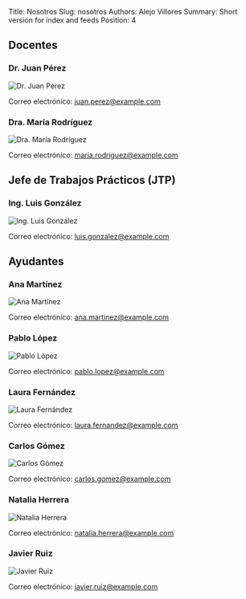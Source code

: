 Title: Nosotros
Slug: nosotros
Authors: Alejo Villores
Summary: Short version for index and feeds
Position: 4

## Docentes

### Dr. Juan Pérez

![Dr. Juan Pérez](url_imagen_perez.png)

Correo electrónico: juan.perez@example.com

### Dra. María Rodríguez

![Dra. María Rodríguez](url_imagen_rodriguez.png)

Correo electrónico: maria.rodriguez@example.com

## Jefe de Trabajos Prácticos (JTP)

### Ing. Luis González

![Ing. Luis González](url_imagen_gonzalez.png)

Correo electrónico: luis.gonzalez@example.com

## Ayudantes

### Ana Martínez

![Ana Martínez](url_imagen_martinez.png)

Correo electrónico: ana.martinez@example.com

### Pablo López

![Pablo López](url_imagen_lopez.png)

Correo electrónico: pablo.lopez@example.com

### Laura Fernández

![Laura Fernández](url_imagen_fernandez.png)

Correo electrónico: laura.fernandez@example.com

### Carlos Gómez

![Carlos Gómez](url_imagen_gomez.png)

Correo electrónico: carlos.gomez@example.com

### Natalia Herrera

![Natalia Herrera](url_imagen_herrera.png)

Correo electrónico: natalia.herrera@example.com

### Javier Ruiz

![Javier Ruiz](url_imagen_ruiz.png)

Correo electrónico: javier.ruiz@example.com
